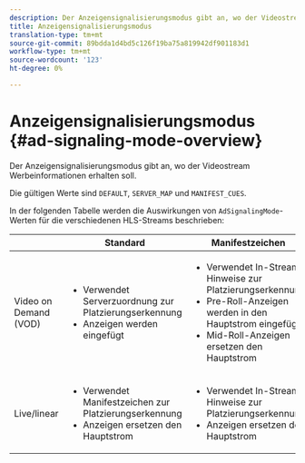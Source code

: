 ```yaml
---
description: Der Anzeigensignalisierungsmodus gibt an, wo der Videostream Werbeinformationen erhalten soll.
title: Anzeigensignalisierungsmodus
translation-type: tm+mt
source-git-commit: 89bdda1d4bd5c126f19ba75a819942df901183d1
workflow-type: tm+mt
source-wordcount: '123'
ht-degree: 0%

---
```



# Anzeigensignalisierungsmodus {#ad-signaling-mode-overview}

Der Anzeigensignalisierungsmodus gibt an, wo der Videostream Werbeinformationen erhalten soll.

Die gültigen Werte sind `DEFAULT`, `SERVER_MAP` und `MANIFEST_CUES`.

In der folgenden Tabelle werden die Auswirkungen von `AdSignalingMode`-Werten für die verschiedenen HLS-Streams beschrieben:

<table frame="all" colsep="1" rowsep="1" id="table_AdSignalingMode"> 
 <thead> 
  <tr rowsep="1"> 
   <th colname="1" class="entry"> </th> 
   <th colname="2" class="entry"> Standard </th> 
   <th colname="3" class="entry"> Manifestzeichen </th> 
   <th colname="4" class="entry"> Anzeigenserverzuordnung </th> 
  </tr> 
 </thead>
 <tbody> 
  <tr rowsep="1"> 
   <td colname="1"> Video on Demand (VOD) </td> 
   <td colname="2"> 
    <ul id="ul_E79DA79107364D0D8B46A1859CA75B5C"> 
     <li id="li_B259ED87743F463095071F58DC840E39"> Verwendet Serverzuordnung zur Platzierungserkennung </li> 
     <li id="li_8957E4151466467BA6C954E5010E34EA"> Anzeigen werden eingefügt </li> 
    </ul> </td> 
   <td colname="3"> 
    <ul id="ul_D462C76717D94DE09915BDF6E9B3FB68"> 
     <li id="li_FB46108F4AD9457D99D2618ABEF7DBD1"> Verwendet In-Stream-Hinweise zur Platzierungserkennung </li> 
     <li id="li_C3F7FBB98F524CEF97D17318C292E9EA"> Pre-Roll-Anzeigen werden in den Hauptstrom eingefügt </li> 
     <li id="li_A56E1545F84840DFA6D065DA60E98C31"> Mid-Roll-Anzeigen ersetzen den Hauptstrom </li> 
    </ul> </td> 
   <td colname="4"> 
    <ul id="ul_F10192B1B6F745CBB0D4C1A6D52A57B4"> 
     <li id="li_2ADACF71FA5F4A08A00A3399F5593420"> Verwendet Serverzuordnung zur Platzierungserkennung </li> 
     <li id="li_1201085B9C554A4BBD471E7EB2E363AC"> Anzeigen werden eingefügt </li> 
    </ul> </td> 
  </tr> 
  <tr rowsep="0"> 
   <td colname="1"> Live/linear </td> 
   <td colname="2"> 
    <ul id="ul_82AAC9EE056F49E999F809536A96C2F8"> 
     <li id="li_73BAD2BAA95F4592808B77F8DA436237"> Verwendet Manifestzeichen zur Platzierungserkennung </li> 
     <li id="li_A97B6F61078D4149A984B2412021E103"> Anzeigen ersetzen den Hauptstrom </li> 
    </ul> </td> 
   <td colname="3"> 
    <ul id="ul_CAED2D4F46334D76AE025482881BF843"> 
     <li id="li_A8023845A037482DBFDEF7EF247FECFD"> Verwendet In-Stream-Hinweise zur Platzierungserkennung </li> 
     <li id="li_62A3CDAD249344EB89043B2AE0F4D7FF"> Anzeigen ersetzen den Hauptstrom </li> 
    </ul> </td> 
   <td colname="4"> Nicht unterstützt </td> 
  </tr> 
 </tbody> 
</table>

